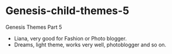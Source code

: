 # Genesis-child-themes-5
Genesis Themes Part 5


* Liana, very good for Fashion or Photo blogger.
* Dreams, light theme, works very well, photoblogger and so on.
